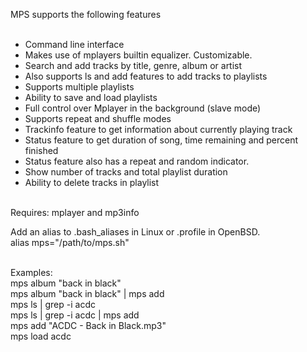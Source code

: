 MPS supports the following features<br><br>

* Command line interface<br>
* Makes use of mplayers builtin equalizer. Customizable.
* Search and add tracks by title, genre, album or artist<br>
* Also supports ls and add features to add tracks to playlists<br>
* Supports multiple playlists<br>
* Ability to save and load playlists<br>
* Full control over Mplayer in the background (slave mode)<br>
* Supports  repeat and shuffle modes<br>
* Trackinfo feature to get information about currently playing track<br>
* Status feature to get duration of song, time remaining and percent finished<br>
* Status feature also has a repeat and random indicator.<br>
* Show number of tracks and total playlist duration<br>
* Ability to delete tracks in playlist<br><br>

Requires: mplayer and mp3info

Add an alias to .bash_aliases in Linux or .profile in OpenBSD.<br>
alias mps="/path/to/mps.sh"<br><br>

Examples:<br>
mps album "back in black"<br>
mps album "back in black" | mps add<br>
mps ls | grep -i acdc<br>
mps ls | grep -i acdc | mps add<br>
mps add "ACDC - Back in Black.mp3"<br>
mps load acdc
